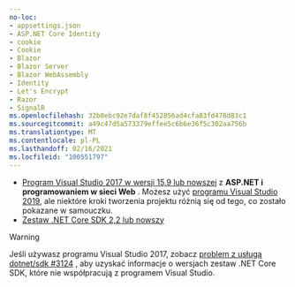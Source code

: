 ```yaml
---
no-loc:
- appsettings.json
- ASP.NET Core Identity
- cookie
- Cookie
- Blazor
- Blazor Server
- Blazor WebAssembly
- Identity
- Let's Encrypt
- Razor
- SignalR
ms.openlocfilehash: 32b8ebc92e7daf8f452856ad4cfa83fd478d83c1
ms.sourcegitcommit: a49c47d5a573379effee5c6b6e36f5c302aa756b
ms.translationtype: MT
ms.contentlocale: pl-PL
ms.lasthandoff: 02/16/2021
ms.locfileid: "100551797"
---
```

* [Program Visual Studio 2017 w wersji 15,9 lub nowszej](https://visualstudio.microsoft.com/downloads/) z **ASP.NET i programowaniem w sieci Web** . Możesz użyć [programu Visual Studio 2019](https://visualstudio.microsoft.com/downloads/?utm_medium=microsoft&utm_source=docs.microsoft.com&utm_campaign=inline+link&utm_content=download+vs2019), ale niektóre kroki tworzenia projektu różnią się od tego, co zostało pokazane w samouczku.
* [Zestaw .NET Core SDK 2,2 lub nowszy](https://dotnet.microsoft.com/download/dotnet-core)

> [!WARNING]
> Jeśli używasz programu Visual Studio 2017, zobacz [problem z usługą dotnet/sdk #3124](https://github.com/dotnet/sdk/issues/3124) , aby uzyskać informacje o wersjach zestaw .NET Core SDK, które nie współpracują z programem Visual Studio.

